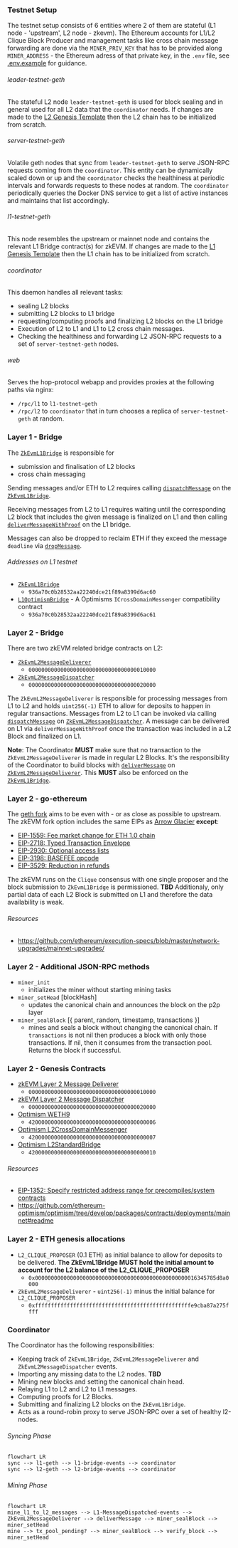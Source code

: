 ### Testnet Setup
The testnet setup consists of 6 entities where 2 of them are stateful (L1 node - 'upstream', L2 node - zkevm).
The Ethereum accounts for L1/L2 Clique Block Producer and management tasks like cross chain message forwarding are done via the
`MINER_PRIV_KEY` that has to be provided along `MINER_ADDRESS` - the Ethereum adress of that private key, in the `.env` file, see [.env.example][env-example] for guidance.

###### leader-testnet-geth
The stateful L2 node `leader-testnet-geth` is used for block sealing and in general used for all L2 data that the `coordinator` needs.
If changes are made to the [L2 Genesis Template][l2-genesis-template] then the L2 chain has to be initialized from scratch.

###### server-testnet-geth
Volatile geth nodes that sync from `leader-testnet-geth` to serve JSON-RPC requests coming from the `coordinator`.
This entity can be dynamically scaled down or up and the `coordinator` checks the healthiness at periodic intervals and forwards requests to these nodes at random.
The `coordinator` periodically queries the Docker DNS service to get a list of active instances and maintains that list accordingly.

###### l1-testnet-geth
This node resembles the upstream or mainnet node and contains the relevant L1 Bridge contract(s) for zkEVM.
If changes are made to the [L1 Genesis Template][l1-genesis-template] then the L1 chain has to be initialized from scratch.

###### coordinator
This daemon handles all relevant tasks:
- sealing L2 blocks
- submitting L2 blocks to L1 bridge
- requesting/computing proofs and finalizing L2 blocks on the L1 bridge
- Execution of L2 to L1 and L1 to L2 cross chain messages.
- Checking the healthiness and forwarding L2 JSON-RPC requests to a set of `server-testnet-geth` nodes.

###### web
Serves the hop-protocol webapp and provides proxies at the following paths via nginx:
- `/rpc/l1` to `l1-testnet-geth`
- `/rpc/l2` to `coordinator` that in turn chooses a replica of `server-testnet-geth` at random.

### Layer 1 - Bridge

The [`ZkEvmL1Bridge`][ZkEvmL1Bridge] is responsible for
- submission and finalisation of L2 blocks
- cross chain messaging

Sending messages and/or ETH to L2 requires calling [`dispatchMessage`][IZkEvmMessageDispatcher] on the [`ZkEvmL1Bridge`][ZkEvmL1Bridge].

Receiving messages from L2 to L1 requires waiting until the corresponding L2 block that includes the given message is finalized on L1 and then calling
[`deliverMessageWithProof`][IZkEvmMessageDelivererWithProof] on the L1 bridge.

Messages can also be dropped to reclaim ETH if they exceed the message `deadline` via [`dropMessage`][IZkEvmMessageDispatcher].

###### Addresses on L1 testnet
- [`ZkEvmL1Bridge`][ZkEvmL1Bridge]
  - `936a70c0b28532aa22240dce21f89a8399d6ac60`
- [`L1OptimismBridge`](https://github.com/appliedzkp/zkevm-chain/blob/master/contracts/optimism/L1OptimismBridge.sol) - A Optimisms `ICrossDomainMessenger` compatibility contract
  - `936a70c0b28532aa22240dce21f89a8399d6ac61`

### Layer 2 - Bridge

There are two zkEVM related bridge contracts on L2:

- [`ZkEvmL2MessageDeliverer`][ZkEvmL2MessageDeliverer]
  - `0000000000000000000000000000000000010000`
- [`ZkEvmL2MessageDispatcher`][ZkEvmL2MessageDispatcher]
  - `0000000000000000000000000000000000020000`

The `ZkEvmL2MessageDeliverer` is responsible for processing messages from L1 to L2 and holds `uint256(-1)` ETH to allow for deposits to happen in regular transactions.
Messages from L2 to L1 can be invoked via calling [`dispatchMessage`][IZkEvmMessageDispatcher] on [`ZkEvmL2MessageDispatcher`][ZkEvmL2MessageDispatcher]. A message can be delivered on L1 via `deliverMessageWithProof` once the transaction was included in a L2 Block and finalized on L1.

**Note**: The Coordinator **MUST** make sure that no transaction to the `ZkEvmL2MessageDeliverer` is made in regular L2 Blocks. It's the responsibility of the Coordinator to build blocks with [`deliverMessage`][IZkEvmMessageDelivererWithoutProof] on [`ZkEvmL2MessageDeliverer`][ZkEvmL2MessageDeliverer]. This **MUST** also be enforced on the [`ZkEvmL1Bridge`][ZkEvmL1Bridge].

### Layer 2 - go-ethereum

The [geth fork](https://github.com/appliedzkp/go-ethereum) aims to be even with - or as close as possible to upstream.
The zkEVM fork option includes the same EIPs as
[Arrow Glacier](https://github.com/ethereum/execution-specs/blob/master/network-upgrades/mainnet-upgrades/arrow-glacier.md)
**except**:
- [EIP-1559: Fee market change for ETH 1.0 chain](https://eips.ethereum.org/EIPS/eip-1559)
- [EIP-2718: Typed Transaction Envelope](https://eips.ethereum.org/EIPS/eip-2718)
- [EIP-2930: Optional access lists](https://eips.ethereum.org/EIPS/eip-2930)
- [EIP-3198: BASEFEE opcode](https://eips.ethereum.org/EIPS/eip-3198)
- [EIP-3529: Reduction in refunds](https://eips.ethereum.org/EIPS/eip-3529)

The zkEVM runs on the `Clique` consensus with one single proposer and the block submission to `ZkEvmL1Bridge` is permissioned.
**TBD**
Additionaly, only partial data of each L2 Block is submitted on L1 and therefore the data availability is weak.

###### Resources
- https://github.com/ethereum/execution-specs/blob/master/network-upgrades/mainnet-upgrades/

### Layer 2 - Additional JSON-RPC methods
- `miner_init`
  - initializes the miner without starting mining tasks
- `miner_setHead` [blockHash]
  - updates the canonical chain and announces the block on the p2p layer
- `miner_sealBlock` [{ parent, random, timestamp, transactions }]
  - mines and seals a block without changing the canonical chain.
    If `transactions` is not nil then produces a block with only those transactions. If nil, then it consumes from the transaction pool.
    Returns the block if successful.

### Layer 2 - Genesis Contracts
- [zkEVM Layer 2 Message Deliverer](https://github.com/appliedzkp/zkevm-chain/blob/master/contracts/ZkEvmL2MessageDeliverer.sol)
  - `0000000000000000000000000000000000010000`
- [zkEVM Layer 2 Message Dispatcher](https://github.com/appliedzkp/zkevm-chain/blob/master/contracts/ZkEvmL2MessageDispatcher.sol)
  - `0000000000000000000000000000000000020000`
- [Optimism WETH9](https://optimistic.etherscan.io/address/0x4200000000000000000000000000000000000006)
  - `4200000000000000000000000000000000000006`
- [Optimism L2CrossDomainMessenger](https://optimistic.etherscan.io/address/0x4200000000000000000000000000000000000007)
  - `4200000000000000000000000000000000000007`
- [Optimism L2StandardBridge](https://optimistic.etherscan.io/address/0x4200000000000000000000000000000000000010)
  - `4200000000000000000000000000000000000010`

###### Resources
- [EIP-1352: Specify restricted address range for precompiles/system contracts](https://eips.ethereum.org/EIPS/eip-1352)
- https://github.com/ethereum-optimism/optimism/tree/develop/packages/contracts/deployments/mainnet#readme

### Layer 2 - ETH genesis allocations
- `L2_CLIQUE_PROPOSER` (0.1 ETH) as initial balance to allow for deposits to be delivered.
  **The ZkEvmL1Bridge **MUST** hold the initial amount to account for the L2 balance of the L2_CLIQUE_PROPOSER**
  - `0x000000000000000000000000000000000000000000000000016345785d8a0000`
- `ZkEvmL2MessageDeliverer` - `uint256(-1)` minus the initial balance for `L2_CLIQUE_PROPOSER`
  - `0xfffffffffffffffffffffffffffffffffffffffffffffffffe9cba87a275ffff`

### Coordinator
The Coordinator has the following responsibilities:
- Keeping track of `ZkEvmL1Bridge`, `ZkEvmL2MessageDeliverer` and `ZkEvmL2MessageDispatcher` events.
- Importing any missing data to the L2 nodes. **TBD**
- Mining new blocks and setting the canonical chain head.
- Relaying L1 to L2 and L2 to L1 messages.
- Computing proofs for L2 Blocks.
- Submitting and finalizing L2 blocks on the `ZkEvmL1Bridge`.
- Acts as a round-robin proxy to serve JSON-RPC over a set of healthy l2-nodes.

###### Syncing Phase
```mermaid
flowchart LR
sync --> l1-geth --> l1-bridge-events --> coordinator
sync --> l2-geth --> l2-bridge-events --> coordinator
```
###### Mining Phase
```mermaid
flowchart LR
mine_l1_to_l2_messages --> L1-MessageDispatched-events --> ZkEvmL2MessageDeliverer --> deliverMessage --> miner_sealBlock --> miner_setHead
mine --> tx_pool_pending? --> miner_sealBlock --> verify_block --> miner_setHead
```

[IZkEvmMessageDispatcher]: https://github.com/appliedzkp/zkevm-chain/blob/master/contracts/interfaces/IZkEvmMessageDispatcher.sol
[ZkEvmL2MessageDispatcher]: https://github.com/appliedzkp/zkevm-chain/blob/master/contracts/ZkEvmL2MessageDispatcher.sol
[ZkEvmL2MessageDeliverer]: https://github.com/appliedzkp/zkevm-chain/blob/master/contracts/ZkEvmL2MessageDeliverer.sol
[IZkEvmMessageDelivererWithProof]: https://github.com/appliedzkp/zkevm-chain/blob/master/contracts/interfaces/IZkEvmMessageDelivererWithProof.sol
[IZkEvmMessageDelivererWithoutProof]: https://github.com/appliedzkp/zkevm-chain/blob/master/contracts/interfaces/IZkEvmMessageDelivererWithoutProof.sol
[ZkEvmL1Bridge]: https://github.com/appliedzkp/zkevm-chain/blob/master/contracts/ZkEvmL1Bridge.sol
[l1-genesis-template]: https://github.com/appliedzkp/zkevm-chain/blob/master/testnet/l1-genesis-template.json
[l2-genesis-template]: https://github.com/appliedzkp/zkevm-chain/blob/master/testnet/l2-genesis-template.json
[env-example]: https://github.com/appliedzkp/zkevm-chain/blob/master/.env.example

